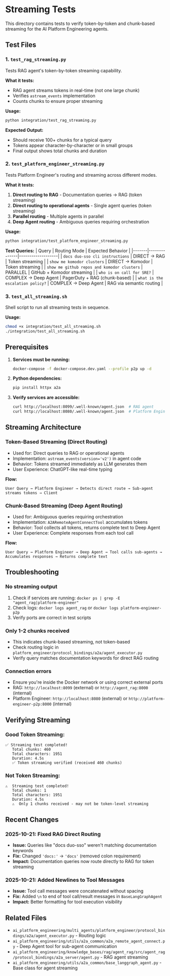 # Streaming Tests

This directory contains tests to verify token-by-token and chunk-based streaming for the AI Platform Engineering agents.

## Test Files

### 1. `test_rag_streaming.py`
Tests RAG agent's token-by-token streaming capability.

**What it tests:**
- RAG agent streams tokens in real-time (not one large chunk)
- Verifies `astream_events` implementation
- Counts chunks to ensure proper streaming

**Usage:**
```bash
python integration/test_rag_streaming.py
```

**Expected Output:**
- Should receive 100+ chunks for a typical query
- Tokens appear character-by-character or in small groups
- Final output shows total chunks and duration

### 2. `test_platform_engineer_streaming.py`
Tests Platform Engineer's routing and streaming across different modes.

**What it tests:**
1. **Direct routing to RAG** - Documentation queries → RAG (token streaming)
2. **Direct routing to operational agents** - Single agent queries (token streaming)
3. **Parallel routing** - Multiple agents in parallel
4. **Deep Agent routing** - Ambiguous queries requiring orchestration

**Usage:**
```bash
python integration/test_platform_engineer_streaming.py
```

**Test Queries:**
| Query | Routing Mode | Expected Behavior |
|-------|--------------|-------------------|
| `docs duo-sso cli instructions` | DIRECT → RAG | Token streaming |
| `show me komodor clusters` | DIRECT → Komodor | Token streaming |
| `show me github repos and komodor clusters` | PARALLEL | GitHub + Komodor streaming |
| `who is on call for SRE?` | COMPLEX → Deep Agent | PagerDuty + RAG (chunk-based) |
| `what is the escalation policy?` | COMPLEX → Deep Agent | RAG via semantic routing |

### 3. `test_all_streaming.sh`
Shell script to run all streaming tests in sequence.

**Usage:**
```bash
chmod +x integration/test_all_streaming.sh
./integration/test_all_streaming.sh
```

## Prerequisites

1. **Services must be running:**
   ```bash
   docker-compose -f docker-compose.dev.yaml --profile p2p up -d
   ```

2. **Python dependencies:**
   ```bash
   pip install httpx a2a
   ```

3. **Verify services are accessible:**
   ```bash
   curl http://localhost:8099/.well-known/agent.json  # RAG agent
   curl http://localhost:8080/.well-known/agent.json  # Platform Engineer
   ```

## Streaming Architecture

### Token-Based Streaming (Direct Routing)
- Used for: Direct queries to RAG or operational agents
- Implementation: `astream_events(version='v2')` in agent code
- Behavior: Tokens streamed immediately as LLM generates them
- User Experience: ChatGPT-like real-time typing

**Flow:**
```
User Query → Platform Engineer → Detects direct route → Sub-agent streams tokens → Client
```

### Chunk-Based Streaming (Deep Agent Routing)
- Used for: Ambiguous queries requiring orchestration
- Implementation: `A2ARemoteAgentConnectTool` accumulates tokens
- Behavior: Tool collects all tokens, returns complete text to Deep Agent
- User Experience: Complete responses from each tool call

**Flow:**
```
User Query → Platform Engineer → Deep Agent → Tool calls sub-agents → Accumulates responses → Returns complete text
```

## Troubleshooting

### No streaming output
1. Check if services are running: `docker ps | grep -E "agent_rag|platform-engineer"`
2. Check logs: `docker logs agent_rag` or `docker logs platform-engineer-p2p`
3. Verify ports are correct in test scripts

### Only 1-2 chunks received
- This indicates chunk-based streaming, not token-based
- Check routing logic in `platform_engineer/protocol_bindings/a2a/agent_executor.py`
- Verify query matches documentation keywords for direct RAG routing

### Connection errors
- Ensure you're inside the Docker network or using correct external ports
- RAG: `http://localhost:8099` (external) or `http://agent_rag:8000` (internal)
- Platform Engineer: `http://localhost:8080` (external) or `http://platform-engineer-p2p:8000` (internal)

## Verifying Streaming

### Good Token Streaming:
```
✅ Streaming test completed!
   Total chunks: 460
   Total characters: 1951
   Duration: 4.5s
   ✅ Token streaming verified (received 460 chunks)
```

### Not Token Streaming:
```
⚠️  Streaming test completed!
   Total chunks: 1
   Total characters: 1951
   Duration: 4.5s
   ⚠️  Only 1 chunks received - may not be token-level streaming
```

## Recent Changes

### 2025-10-21: Fixed RAG Direct Routing
- **Issue:** Queries like "docs duo-sso" weren't matching documentation keywords
- **Fix:** Changed `'docs:'` → `'docs'` (removed colon requirement)
- **Impact:** Documentation queries now route directly to RAG for token streaming

### 2025-10-21: Added Newlines to Tool Messages
- **Issue:** Tool call messages were concatenated without spacing
- **Fix:** Added `\n` to end of tool call/result messages in `BaseLangGraphAgent`
- **Impact:** Better formatting for tool execution visibility

## Related Files

- `ai_platform_engineering/multi_agents/platform_engineer/protocol_bindings/a2a/agent_executor.py` - Routing logic
- `ai_platform_engineering/utils/a2a_common/a2a_remote_agent_connect.py` - Deep Agent tool for sub-agent communication
- `ai_platform_engineering/knowledge_bases/rag/agent_rag/src/agent_rag/protocol_bindings/a2a_server/agent.py` - RAG agent streaming
- `ai_platform_engineering/utils/a2a_common/base_langgraph_agent.py` - Base class for agent streaming

